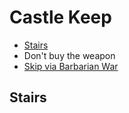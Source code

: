 # Castle Keep

- [Stairs](#stairs)
- Don't buy the weapon
- [Skip via Barbarian War](/Gameplay/LevelSkip.md#castle-keep)

## <a name="stairs"></a>Stairs
